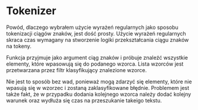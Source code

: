 # Tokenizer

Powód, dlaczego wybrałem użycie wyrażeń regularnych jako sposobu tokenizacji ciągów znaków, jest dość prosty. Użycie wyrażeń regularnych skraca czas wymagany na stworzenie logiki przekształcania ciągu znaków na tokeny.

Funkcja przyjmuje jako argument ciąg znaków i próbuje znaleźć wszystkie elementy, które wpasowują się do podanego wzorca. Lista wzorców jest przetwarzana przez filtr klasyfikujący znalezione wzorce.

Nie jest to sposób bez wad, ponieważ mogą zdarzyć się elementy, które nie wpasują się w wzorzec i zostaną zaklasyfikowane błędnie. Problemem jest także fakt, że w przypadku dodania kolejnego wzorca należy dodać kolejny warunek oraz wydłuża się czas na przeszukanie takeigo tekstu.
